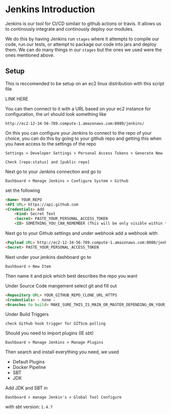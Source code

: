 # Jenkins Introduction
Jenkins is our tool for CI/CD similair to github actions or travis. It allows us to continously integrate and continously deploy our modules.

We do this by having Jenkins run `stages` where it attempts to compile our code, run our tests, or attempt to package our code into jars and deploy them. We can do many things in our `stages` but the ones we used were the ones mentioned above.

## Setup
This is reccomended to be setup on an ec2 linux distribution with this script file

LINK HERE

You can then connect to it with a URL based on your ec2 instance for configuration, the url should look something like

`http://ec2-12-34-56-789.compute-1.amazonaws.com:8080/jenkins/`

On this you can configure your Jenkins to connect to the repo of your choice, you can do this by going to your github repo and getting this when you have access to the settings of the repo

`Settings > Developer Settings > Personal Access Tokens > Generate New`

`Check [repo:status] and [public repo]`

Next go to your Jenkins connection and go to

`Dashboard > Manage Jenkins > Configure System > Github`

set the following

```md
<Name> YOUR_REPO
<API URL> https://api.github.com
<Credentials> Add
    <Kind> Secret Text
    <Secret> PASTE_YOUR_PERSONAL_ACCESS_TOKEN
    <ID> SOMETHING_YOU_CAN_REMEMBER (This will be only visible within the dashboard.)
```

Next go to your Github settings and under webhook add a webhook with
```md
<Payload URL> http://ec2-12-34-56-789.compute-1.amazonaws.com:8080/jenkins/github-webhook/
<Secret> PASTE_YOUR_PERSONAL_ACCESS_TOKEN
```

Next under your jenkins dashboard go to

`Dashboard > New Item`

Then name it and pick which best describes the repo you want 

Under Source Code mangement select git and fill out

```md
<Repository URL> YOUR_GITHUB_REPO_CLONE_URL_HTTPS
<Credentials> - none -
<Branches to build> MAKE_SURE_THIS_IS_MAIN_OR_MASTER_DEPENDING_ON_YOUR_REPO
```

Under Build Triggers

`check Github hook trigger for GITScm polling`

Should you need to import plugins (IE sbt)

`Dashboard > Manage Jenkins > Manage Plugins`

Then search and install everything you need, we used
* Default Plugins
* Docker Pipeline
* SBT
* JDK

Add JDK and SBT in

`Dashboard > manage Jenkin's > Global Tool Configure`

with sbt version: `1.4.7`
